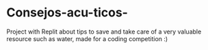 
# Consejos-acu-ticos-
Project with Replit about tips to save and take care of a very valuable resource such as water, made for a coding competition :)
